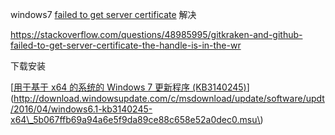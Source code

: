 windows7 [failed to get server certificate](https://stackoverflow.com/questions/48985995/gitkraken-and-github-failed-to-get-server-certificate-the-handle-is-in-the-wr) 解决

https://stackoverflow.com/questions/48985995/gitkraken-and-github-failed-to-get-server-certificate-the-handle-is-in-the-wr

下载安装

\[[用于基于 x64 的系统的 Windows 7 更新程序 \(KB3140245\)](javascript:void%280%29;)\]\(http://download.windowsupdate.com/c/msdownload/update/software/updt/2016/04/windows6.1-kb3140245-x64\_5b067ffb69a94a6e5f9da89ce88c658e52a0dec0.msu\)



